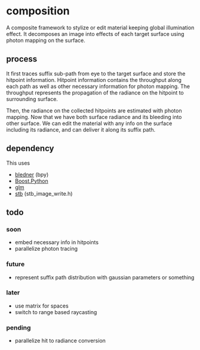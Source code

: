 # composition

A composite framework to stylize or edit material keeping global illumination effect.
It decomposes an image into effects of each target surface using photon mapping on the surface.

## process

It first traces suffix sub-path from eye to the target surface and store the hitpoint information.
Hitpoint information contains the throughput along each path as well as other necessary information for photon mapping.
The throughput represents the propagation of the radiance on the hitpoint to surrounding surface.

Then, the radiance on the collected hitpoints are estimated with photon mapping.
Now that we have both surface radiance and its bleeding into other surface.
We can edit the material with any info on the surface including its radiance, and can deliver it along its suffix path.

## dependency
This uses

* [bledner](https://www.blender.org/) (bpy)
* [Boost.Python](https://www.boost.org/doc/libs/1_75_0/libs/python/doc/html/index.html)
* [glm](https://github.com/g-truc/glm)
* [stb](https://github.com/nothings/stb) (stb_image_write.h)

## todo

### soon
* embed necessary info in hitpoints
* parallelize photon tracing

### future
* represent suffix path distribution with gaussian parameters or something

### later
* use matrix for spaces
* switch to range based raycasting

### pending
* parallelize hit to radiance conversion